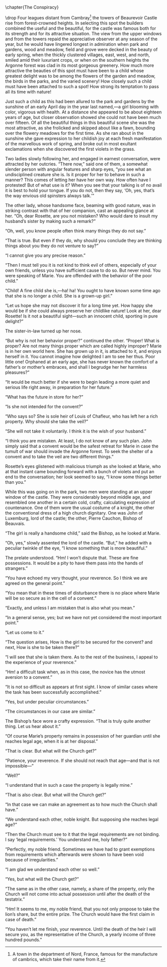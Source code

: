 \chapter{The Conspiracy}

\drop Four leagues distant from Cambray[^15] the towers of Beaurevoir Castle
rise from forest-crowned heights. In selecting this spot the builders
combined the useful and the beautiful, for the castle was famous both
for its strength and for its attractive situation. The view from the
upper windows and from the towers repaid the appreciative observer at
any season of the year, but he would have lingered longest in admiration
when park and gardens, wood and meadow, field and grove were decked in
the beauty of early spring, when the thickly clustered villages, east,
west, and north, smiled amid their luxuriant crops, or when on the
southern heights the Argonne forest was clad in its most gorgeous
greenery. How much more attractive the beauties of this spot must have
been to a child whose greatest delight was to be among the flowers of
the garden and meadow, the birds in the parks, and the varied scenery!
How closely such a child must have been attached to such a spot! How
strong its temptation to pass all its time with nature!

Just such a child as this had been allured to the park and gardens by
the sunshine of an early April day in the year last named,—a girl
blooming with color, vigorous with health. At a distance she appeared to
be about eighteen years of age, but closer observation showed she could
not have been much over fifteen. Of all the beautiful things in this
beautiful scene she was the most attractive, as she frolicked and
skipped about like a fawn, bounding over the flowery meadows for the
first time. As she ran about in the sunshine she gave expression to her
childish joy at each fresh manifestation of the marvellous work of
spring, and broke out in most exultant exclamations when she discovered
the first violets in the grass.

Two ladies slowly following her, and engaged in earnest conversation,
were attracted by her outcries. “There now,” said one of them, a
somewhat slender person with angular features and sharp eyes, “you see
what an undisciplined creature she is. Is it proper for her to behave in
such a manner? This comes of letting her have her own way. How often
have I protested! But of what use is it? When you see that your talking
is of no avail it is best to hold your tongue. If you do not, then they
say, ‘Oh, yes, that’s the way envious old spinsters always talk.’”

The other lady, whose handsome face, beaming with good nature, was in
striking contrast with that of her companion, cast an appealing glance
at her. “Oh, dear Rosette, are you not mistaken? Who would dare to
insult my husband’s sister by making such a remark?”

“Oh, well, you know people often think many things they do not say.”

“That is true. But even if they do, why should you conclude they are
thinking things about you they do not venture to say?”

“I cannot give you any precise reason.”

“Then I must tell you it is not kind to think evil of others, especially
of your own friends, unless you have sufficient cause to do so. But
never mind. You were speaking of Marie. You are offended with the
behavior of the poor child.”

“Child! A fine child she is,—ha! ha! You ought to have known some time
ago that she is no longer a child. She is a grown-up girl.”

“Let us hope she may not discover it for a long time yet. How happy she
would be if she could always preserve her childlike nature! Look at her,
dear Rosette! Is it not a beautiful sight—such an innocent child,
sporting in pure delight?”

The sister-in-law turned up her nose.

“But why is not her behavior proper?” continued the other. “Proper! What
is proper? Are not many things proper which are called highly improper?
Marie is in her own world here. She has grown up in it, is attached to
it, and enjoys herself in it. You cannot imagine how delighted I am to
see her thus. Poor little one! Orphaned at an early age, she has never
known the comfort of a father’s or mother’s embraces, and shall I
begrudge her her harmless pleasures?”

“It would be much better if she were to begin leading a more quiet and
serious life right away, in preparation for her future.”

“What has the future in store for her?”

“Is she not intended for the convent?”

“Who says so? She is sole heir of Louis of Chafleur, who has left her a
rich property. Why should she take the veil?”

“She will not take it voluntarily. I think it is the wish of your
husband.”

“I think you are mistaken. At least, I do not know of any such plan.
John simply said that a convent would be the safest retreat for Marie in
case the tumult of war should invade the Argonne forest. To seek the
shelter of a convent and to take the veil are two different things.”

Rosette’s eyes glistened with malicious triumph as she looked at Marie,
who at that instant came bounding forward with a bunch of violets and
put an end to the conversation; her look seemed to say, “I know some
things better than you.”

While this was going on in the park, two men were standing at an upper
window of the castle. They were considerably beyond middle age, and
resembled one another in a certain cold, crafty, calculating expression
of countenance. One of them wore the usual costume of a knight, the
other the conventional dress of a high church dignitary. One was John of
Luxemburg, lord of the castle; the other, Pierre Cauchon, Bishop of
Beauvais.

“The girl is really a handsome child,” said the Bishop, as he looked at
Marie.

“Oh, yes,” slowly assented the lord of the castle. “But,” he added with
a peculiar twinkle of the eye, “I know something that is more
beautiful.”

The prelate understood. “Hm! I won’t dispute that. These are fine
possessions. It would be a pity to have them pass into the hands of
strangers.”

“You have echoed my very thought, your reverence. So I think we are
agreed on the general point.”

“You mean that in these times of disturbance there is no place where
Marie will be so secure as in the cell of a convent.”

“Exactly, and unless I am mistaken that is also what you mean.”

“In a general sense, yes; but we have not yet considered the most
important point.”

“Let us come to it.”

“The question arises, How is the girl to be secured for the convent? and
next, How is she to be taken there?”

“I will see that she is taken there. As to the rest of the business, I
appeal to the experience of your reverence.”

“Hm! a difficult task when, as in this case, the novice has the utmost
aversion to a convent.”

“It is not so difficult as appears at first sight. I know of similar
cases where the task has been successfully accomplished.”

“Yes, but under peculiar circumstances.”

“The circumstances in our case are similar.”

The Bishop’s face wore a crafty expression. “That is truly quite another
thing. Let us hear about it.”

“Of course Marie’s property remains in possession of her guardian until
she reaches legal age, when it is at her disposal.”

“That is clear. But what will the Church get?”

“Patience, your reverence. If she should not reach that age—and that is
not impossible—”

“Well?”

“I understand that in such a case the property is legally mine.”

“That is also clear. But what will the Church get?”

“In that case we can make an agreement as to how much the Church shall
have.”

“We understand each other, noble knight. But supposing she reaches legal
age?”

“Then the Church must see to it that the legal requirements are not
binding. I say ‘legal requirements.’ You understand me, holy father?”

“Perfectly, my noble friend. Sometimes we have had to grant exemptions
from requirements which afterwards were shown to have been void because
of irregularities.”

“I am glad we understand each other so well.”

“Yes, but what will the Church get?”

“The same as in the other case, namely, a share of the property, only
the Church will not come into actual possession until after the death of
the testatrix.”

“Hm! It seems to me, my noble friend, that you not only propose to take
the lion’s share, but the entire prize. The Church would have the first
claim in case of death.”

“You haven’t let me finish, your reverence. Until the death of the heir
I will secure you, as the representative of the Church, a yearly income
of three hundred pounds.”

[^15]: A town in the department of Nord, France, famous for the manufacture of cambrics, which take their name from it.